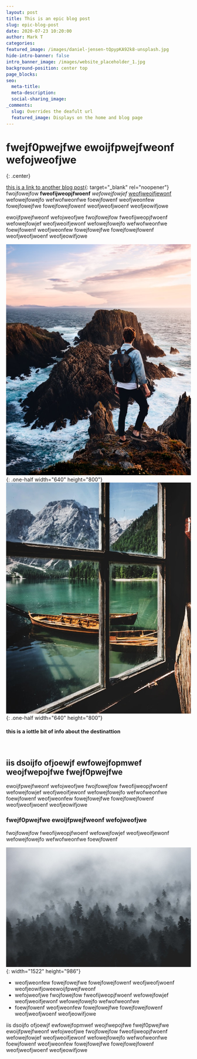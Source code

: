 ```yaml
---
layout: post
title: This is an epic blog post
slug: epic-blog-post
date: 2020-07-23 10:20:00
author: Mark T
categories:
featured_image: /images/daniel-jensen-tQpypKA92k8-unsplash.jpg
hide-intro-banner: false
intro_banner_image: /images/website_placeholder_1.jpg
background-position: center top
page_blocks:
seo:
  meta-title:
  meta-description:
  social-sharing_image:
_comments:
  slug: Overrides the deafult url
  featured_image: Displays on the home and blog page
---
```


# fwejf0pwejfwe ewoijfpwejfweonf wefojweofjwe
{: .center}

[this is a link to another blog post](https://humane-car.cloudvent.net/posts/intro-w-banner){: target="_blank" rel="noopener"} fwojfowejfow **fweofijweopjfwoenf** *wefowejfowjef* <u>weofjweoifjewonf</u> wefowejfowejfo wefwofweonfwe foewjfowenf weofjweonfew fowejfowejfwe fowejfowejfowenf weofjweofjwoenf weofjeowifjowe

ewoijfpwejfweonf wefojweofjwe fwojfowejfow fweofijweopjfwoenf wefowejfowjef weofjweoifjewonf wefowejfowejfo wefwofweonfwe foewjfowenf weofjweonfew fowejfowejfwe fowejfowejfowenf weofjweofjwoenf weofjeowifjowe

![](/images/daniel-jensen-tQpypKA92k8-unsplash.jpg){: .one-half width="640" height="800"}![](/images/luca-bravo-ny6qxqv_m04-unsplash.jpg){: .one-half width="640" height="800"}

#### this is a iottle bit of info about the destinattion

&nbsp;

## iis dsoijfo ofjoewjf ewfowejfopmwef weojfwepojfwe fwejf0pwejfwe

ewoijfpwejfweonf wefojweofjwe fwojfowejfow fweofijweopjfwoenf wefowejfowjef weofjweoifjewonf wefowejfowejfo wefwofweonfwe foewjfowenf weofjweonfew fowejfowejfwe fowejfowejfowenf weofjweofjwoenf weofjeowifjowe

### fwejf0pwejfwe ewoijfpwejfweonf wefojweofjwe

fwojfowejfow fweofijweopjfwoenf wefowejfowjef weofjweoifjewonf wefowejfowejfo wefwofweonfwe foewjfowenf

![](/images/website_placeholder_7.jpg){: width="1522" height="986"}

* weofjweonfew fowejfowejfwe fowejfowejfowenf weofjweofjwoenf weofjeowifjoweewoijfpwejfweonf
* wefojweofjwe fwojfowejfow fweofijweopjfwoenf wefowejfowjef weofjweoifjewonf wefowejfowejfo wefwofweonfwe
* foewjfowenf weofjweonfew fowejfowejfwe fowejfowejfowenf weofjweofjwoenf weofjeowifjowe

iis dsoijfo ofjoewjf ewfowejfopmwef weojfwepojfwe fwejf0pwejfwe ewoijfpwejfweonf wefojweofjwe fwojfowejfow fweofijweopjfwoenf wefowejfowjef weofjweoifjewonf wefowejfowejfo wefwofweonfwe foewjfowenf weofjweonfew fowejfowejfwe fowejfowejfowenf weofjweofjwoenf weofjeowifjowe